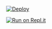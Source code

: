 

  
[![Deploy](https://www.herokucdn.com/deploy/button.svg)](https://heroku.com/deploy?template=https://github.com/lkruwan/Julie-Mwol) 
  
[![Run on Repl.it](https://repl.it/badge/github/quiec/whatsAlfa)](https://replit.com/@Farhandqz/JulieMwol)
 
